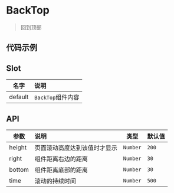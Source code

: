 # BackTop

> 回到顶部

## 代码示例

<test></test>

<script>
  import test from '@/pages/demo/BackTop.vue';

  export default {
    components: {
      test
    }
  }
</script>

## Slot

| 名字 | 说明 |
| ----|:-----|
| default | `BackTop`组件内容  |

## API

| 参数 | 说明 | 类型 | 默认值 |
| ----|:-----| ---- | ---- |
| height | 页面滚动高度达到该值时才显示  | `Number` | `200` |
| right | 组件距离右边的距离  | `Number` | `30` |
| bottom | 组件距离底部的距离  | `Number` | `30` |
| time | 滚动的持续时间  | `Number` | `500` |
